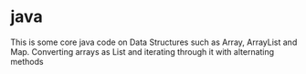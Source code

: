 # java
This is some core java code on Data Structures such  as  Array, ArrayList and Map. Converting arrays as List and iterating through it with alternating methods


